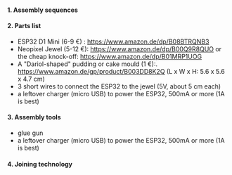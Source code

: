 #### 1. Assembly sequences 
 

 #### 2. Parts list 
 
  * ESP32 D1 Mini (6-9 €) : https://www.amazon.de/dp/B08BTRQNB3﻿
  * Neopixel Jewel (5-12 €): https://www.amazon.de/dp/B00Q9R8QUO or the cheap knock-off: https://www.amazon.de/dp/B01MRP1UOG﻿
  * A "Dariol-shaped" pudding or cake mould (1 €):. https://www.amazon.de/gp/product/B003DD8K2Q﻿
    (L x W x H: 5.6 x 5.6 x 4.7 cm)
  * 3 short wires to connect the ESP32 to the jewel (5V, about 5 cm each)
  * a leftover charger (micro USB) to power the ESP32, 500mA or more (1A is best)

 #### 3. Assembly tools 
   * glue gun
   * a leftover charger (micro USB) to power the ESP32, 500mA or more (1A is best)
  
#### 4. Joining technology 


